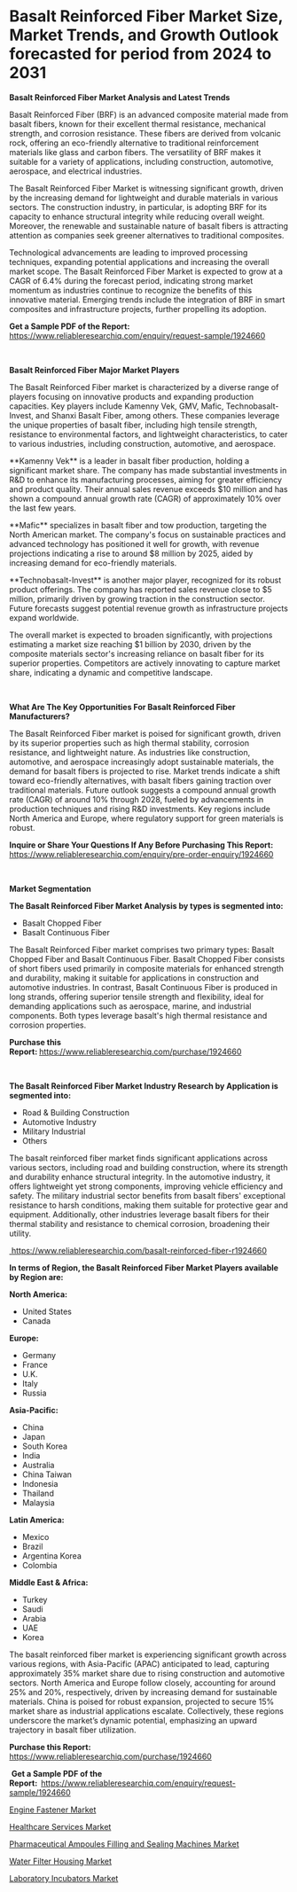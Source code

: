 <p><h1>Basalt Reinforced Fiber Market Size, Market Trends, and Growth Outlook forecasted for period from 2024 to 2031</h1></p><p><strong>Basalt Reinforced Fiber Market Analysis and Latest Trends</strong></p>
<p><p>Basalt Reinforced Fiber (BRF) is an advanced composite material made from basalt fibers, known for their excellent thermal resistance, mechanical strength, and corrosion resistance. These fibers are derived from volcanic rock, offering an eco-friendly alternative to traditional reinforcement materials like glass and carbon fibers. The versatility of BRF makes it suitable for a variety of applications, including construction, automotive, aerospace, and electrical industries.</p><p>The Basalt Reinforced Fiber Market is witnessing significant growth, driven by the increasing demand for lightweight and durable materials in various sectors. The construction industry, in particular, is adopting BRF for its capacity to enhance structural integrity while reducing overall weight. Moreover, the renewable and sustainable nature of basalt fibers is attracting attention as companies seek greener alternatives to traditional composites.</p><p>Technological advancements are leading to improved processing techniques, expanding potential applications and increasing the overall market scope. The Basalt Reinforced Fiber Market is expected to grow at a CAGR of 6.4% during the forecast period, indicating strong market momentum as industries continue to recognize the benefits of this innovative material. Emerging trends include the integration of BRF in smart composites and infrastructure projects, further propelling its adoption.</p></p>
<p><strong>Get a Sample PDF of the Report:&nbsp;</strong> <a href="https://www.reliableresearchiq.com/enquiry/request-sample/1924660?utm_campaign=1461&utm_medium=2&utm_source=Github&utm_content=ia&utm_term=24102024&utm_id=basalt-reinforced-fiber">https://www.reliableresearchiq.com/enquiry/request-sample/1924660</a></p>
<p>&nbsp;</p>
<p><strong>Basalt Reinforced Fiber Major Market Players</strong></p>
<p><p>The Basalt Reinforced Fiber market is characterized by a diverse range of players focusing on innovative products and expanding production capacities. Key players include Kamenny Vek, GMV, Mafic, Technobasalt-Invest, and Shanxi Basalt Fiber, among others. These companies leverage the unique properties of basalt fiber, including high tensile strength, resistance to environmental factors, and lightweight characteristics, to cater to various industries, including construction, automotive, and aerospace.</p><p>**Kamenny Vek** is a leader in basalt fiber production, holding a significant market share. The company has made substantial investments in R&D to enhance its manufacturing processes, aiming for greater efficiency and product quality. Their annual sales revenue exceeds $10 million and has shown a compound annual growth rate (CAGR) of approximately 10% over the last few years.</p><p>**Mafic** specializes in basalt fiber and tow production, targeting the North American market. The company's focus on sustainable practices and advanced technology has positioned it well for growth, with revenue projections indicating a rise to around $8 million by 2025, aided by increasing demand for eco-friendly materials.</p><p>**Technobasalt-Invest** is another major player, recognized for its robust product offerings. The company has reported sales revenue close to $5 million, primarily driven by growing traction in the construction sector. Future forecasts suggest potential revenue growth as infrastructure projects expand worldwide.</p><p>The overall market is expected to broaden significantly, with projections estimating a market size reaching $1 billion by 2030, driven by the composite materials sector's increasing reliance on basalt fiber for its superior properties. Competitors are actively innovating to capture market share, indicating a dynamic and competitive landscape.</p></p>
<p>&nbsp;</p>
<p><strong>What Are The Key Opportunities For Basalt Reinforced Fiber Manufacturers?</strong></p>
<p><p>The Basalt Reinforced Fiber market is poised for significant growth, driven by its superior properties such as high thermal stability, corrosion resistance, and lightweight nature. As industries like construction, automotive, and aerospace increasingly adopt sustainable materials, the demand for basalt fibers is projected to rise. Market trends indicate a shift toward eco-friendly alternatives, with basalt fibers gaining traction over traditional materials. Future outlook suggests a compound annual growth rate (CAGR) of around 10% through 2028, fueled by advancements in production techniques and rising R&D investments. Key regions include North America and Europe, where regulatory support for green materials is robust.</p></p>
<p><strong>Inquire or Share Your Questions If Any Before Purchasing This Report:</strong> <a href="https://www.reliableresearchiq.com/enquiry/pre-order-enquiry/1924660?utm_campaign=1461&utm_medium=2&utm_source=Github&utm_content=ia&utm_term=24102024&utm_id=basalt-reinforced-fiber">https://www.reliableresearchiq.com/enquiry/pre-order-enquiry/1924660</a></p>
<p>&nbsp;</p>
<p><strong>Market Segmentation</strong></p>
<p><strong>The Basalt Reinforced Fiber Market Analysis by types is segmented into:</strong></p>
<p><ul><li>Basalt Chopped Fiber</li><li>Basalt Continuous Fiber</li></ul></p>
<p><p>The Basalt Reinforced Fiber market comprises two primary types: Basalt Chopped Fiber and Basalt Continuous Fiber. Basalt Chopped Fiber consists of short fibers used primarily in composite materials for enhanced strength and durability, making it suitable for applications in construction and automotive industries. In contrast, Basalt Continuous Fiber is produced in long strands, offering superior tensile strength and flexibility, ideal for demanding applications such as aerospace, marine, and industrial components. Both types leverage basalt's high thermal resistance and corrosion properties.</p></p>
<p><strong>Purchase this Report:&nbsp;</strong><a href="https://www.reliableresearchiq.com/purchase/1924660?utm_campaign=1461&utm_medium=2&utm_source=Github&utm_content=ia&utm_term=24102024&utm_id=basalt-reinforced-fiber">https://www.reliableresearchiq.com/purchase/1924660</a></p>
<p>&nbsp;</p>
<p><strong>The Basalt Reinforced Fiber Market Industry Research by Application is segmented into:</strong></p>
<p><ul><li>Road & Building Construction</li><li>Automotive Industry</li><li>Military Industrial</li><li>Others</li></ul></p>
<p><p>The basalt reinforced fiber market finds significant applications across various sectors, including road and building construction, where its strength and durability enhance structural integrity. In the automotive industry, it offers lightweight yet strong components, improving vehicle efficiency and safety. The military industrial sector benefits from basalt fibers' exceptional resistance to harsh conditions, making them suitable for protective gear and equipment. Additionally, other industries leverage basalt fibers for their thermal stability and resistance to chemical corrosion, broadening their utility.</p></p>
<p><a href="https://www.reliableresearchiq.com/basalt-reinforced-fiber-r1924660?utm_campaign=1461&utm_medium=2&utm_source=Github&utm_content=ia&utm_term=24102024&utm_id=basalt-reinforced-fiber">&nbsp;https://www.reliableresearchiq.com/basalt-reinforced-fiber-r1924660</a></p>
<p><strong>In terms of Region, the Basalt Reinforced Fiber Market Players available by Region are:</strong></p>
<p>
    <p> <strong> North America: </strong>
        <ul>
            <li>United States</li>
            <li>Canada</li>
        </ul>
        </p> 
    <p> <strong> Europe: </strong>
        <ul>
            <li>Germany</li>
            <li>France</li>
            <li>U.K.</li>
            <li>Italy</li>
            <li>Russia</li>
        </ul>
        </p> 
    <p> <strong> Asia-Pacific: </strong>
        <ul>
            <li>China</li>
            <li>Japan</li>
            <li>South Korea</li>
            <li>India</li>
            <li>Australia</li>
            <li>China Taiwan</li>
            <li>Indonesia</li>
            <li>Thailand</li>
            <li>Malaysia</li>
        </ul>
        </p> 
    <p> <strong> Latin America: </strong>
        <ul>
            <li>Mexico</li>
            <li>Brazil</li>
            <li>Argentina Korea</li>
            <li>Colombia</li>
        </ul>
        </p> 
    <p> <strong> Middle East & Africa: </strong>
        <ul>
            <li>Turkey</li>
            <li>Saudi</li>
            <li>Arabia</li>
            <li>UAE</li>
            <li>Korea</li>
        </ul>
    </p>
    </p>
<p><p>The basalt reinforced fiber market is experiencing significant growth across various regions, with Asia-Pacific (APAC) anticipated to lead, capturing approximately 35% market share due to rising construction and automotive sectors. North America and Europe follow closely, accounting for around 25% and 20%, respectively, driven by increasing demand for sustainable materials. China is poised for robust expansion, projected to secure 15% market share as industrial applications escalate. Collectively, these regions underscore the market’s dynamic potential, emphasizing an upward trajectory in basalt fiber utilization.</p></p>
<p><strong>Purchase this Report: </strong><a href="https://www.reliableresearchiq.com/purchase/1924660?utm_campaign=1461&utm_medium=2&utm_source=Github&utm_content=ia&utm_term=24102024&utm_id=basalt-reinforced-fiber">https://www.reliableresearchiq.com/purchase/1924660</a></p>
<p>&nbsp;<strong>Get a Sample PDF of the Report:&nbsp;&nbsp;</strong><a href="https://www.reliableresearchiq.com/enquiry/request-sample/1924660?utm_campaign=1461&utm_medium=2&utm_source=Github&utm_content=ia&utm_term=24102024&utm_id=basalt-reinforced-fiber">https://www.reliableresearchiq.com/enquiry/request-sample/1924660</a></p>
<p><strong></strong></p>
<p><p><a href="https://github.com/dave2as/Market-Research-Report-List-1/blob/main/engine-fastener-market.md?utm_campaign=1461&utm_medium=2&utm_source=Github&utm_content=ia&utm_term=24102024&utm_id=basalt-reinforced-fiber">Engine Fastener Market</a></p><p><a href="https://www.linkedin.com/pulse/market-forecasting-change-global-healthcare-services-jhugf?utm_campaign=1461&utm_medium=2&utm_source=Github&utm_content=ia&utm_term=24102024&utm_id=basalt-reinforced-fiber">Healthcare Services Market</a></p><p><a href="https://github.com/seemagartingsvo/Market-Research-Report-List-1/blob/main/pharmaceutical-ampoules-filling-and-sealing-machines-market.md?utm_campaign=1461&utm_medium=2&utm_source=Github&utm_content=ia&utm_term=24102024&utm_id=basalt-reinforced-fiber">Pharmaceutical Ampoules Filling and Sealing Machines Market</a></p><p><a href="https://issuu.com/reportprime-2/docs/water-filter-housing-market-size-20_6c464fcecb1215?utm_campaign=1461&utm_medium=2&utm_source=Github&utm_content=ia&utm_term=24102024&utm_id=basalt-reinforced-fiber">Water Filter Housing Market</a></p><p><a href="https://issuu.com/reportprime-2/docs/laboratory-incubators-market-size-2_53547e5078a294?utm_campaign=1461&utm_medium=2&utm_source=Github&utm_content=ia&utm_term=24102024&utm_id=basalt-reinforced-fiber">Laboratory Incubators Market</a></p></p>
